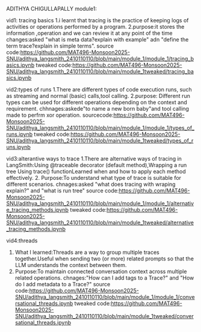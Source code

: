 ADITHYA CHIGULLAPALLY
module1:

vid1: tracing basics 
1.i learnt that tracing is the practice of keeping logs of activities or operations performed by a program.
2.purpose:it stores the information ,operation and we can review it at any point of the time
changes:asked "what is meta data?explain with example" adn "define the term trace?explain in simple terms".
source code:https://github.com/MAT496-Monsoon2025-SNU/adithya_langsmith_2410110110/blob/main/module_1/module_1/tracing_basics.ipynb
tweaked code:https://github.com/MAT496-Monsoon2025-SNU/adithya_langsmith_2410110110/blob/main/module_1tweaked/tracing_basics.ipynb

vid2:types of runs
1.There are different types of code execution runs, such as streaming and normal (basic) calls,tool calling.
2.purpose: Different run types can be used for different operations depending on the context and requirement.
chhnages:askede"to name a new born baby"and tool calling made to perfrm xor operation.
sourcecode:https://github.com/MAT496-Monsoon2025-SNU/adithya_langsmith_2410110110/blob/main/module_1/module_1/types_of_runs.ipynb
tweaked code:https://github.com/MAT496-Monsoon2025-SNU/adithya_langsmith_2410110110/blob/main/module_1tweaked/types_of_runs.ipynb

vid3:alterantive ways to trace
1.There are alternative ways of tracing in LangSmith:Using @traceable decorator (default method),Wrapping a run tree Using trace() functionLearned when and how to apply each method effectively.
2. Purpose:To understand what type of trace is suitable for different scenarios.
chnages:asked "what does tracing with wraping explain?" and "what is run tree"
source code:https://github.com/MAT496-Monsoon2025-SNU/adithya_langsmith_2410110110/blob/main/module_1/module_1/alternative_tracing_methods.ipynb
tweaked code:https://github.com/MAT496-Monsoon2025-SNU/adithya_langsmith_2410110110/blob/main/module_1tweaked/alternative_tracing_methods.ipynb


vid4:threads
1. What I learned:Threads are a way to group multiple traces together.Useful when sending two (or more) related prompts so that the LLM understands the context between them.
2. Purpose:To maintain connected conversation context across multiple related operations.
chnages:"How can I add tags to a Trace?" and "How do I add metadata to a Trace?"
source code:https://github.com/MAT496-Monsoon2025-SNU/adithya_langsmith_2410110110/blob/main/module_1/module_1/conversational_threads.ipynb
tweaked code:https://github.com/MAT496-Monsoon2025-SNU/adithya_langsmith_2410110110/blob/main/module_1tweaked/conversational_threads.ipynb
